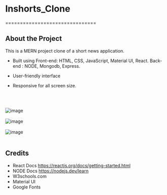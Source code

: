 # Inshorts_Clone
===============================

## About the Project
This is a MERN project clone of a short news application.

- Built using Front-end: HTML, CSS, JavaScript, Material UI, React.
              Back-end : NODE, Mongodb, Express.
              
- User-friendly interface
- Responsive for all screen size.

 <br><br>

![image](https://user-images.githubusercontent.com/66158960/155773886-b850fbf2-02a5-48a7-a87d-242f96502c77.png)
<br><br>
![image](https://user-images.githubusercontent.com/66158960/155773901-ca267e91-f76a-4260-a180-c12ec1abb036.png)
<br><br>
![image](https://user-images.githubusercontent.com/66158960/155773915-b1da6dfc-7a52-40f8-acba-b06dff2ff4a8.png)
<br><br>
 
## Credits
- React Docs https://reactjs.org/docs/getting-started.html
- NODE Docs  https://nodejs.dev/learn
- W3schools.com
- Material UI
- Google Fonts
